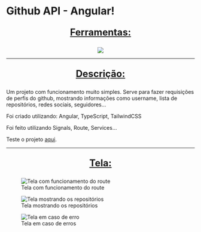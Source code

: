 # Github API - Angular!


<div align=center>
  <p style='font-size: 25px; text-decoration: underline; font-weight: bold'>Ferramentas:</p>
  <a href="https://github.com/Joao-Vtr-Oliveira/todo-list-login">
    <img src="https://skillicons.dev/icons?i=ts,angular,tailwind" />
  </a>
</div>

---

<p align="center" style='font-size: 25px; text-decoration: underline; font-weight: bold'>Descrição:</p>

Um projeto com funcionamento muito simples. Serve para fazer requisições de perfis do github, mostrando informações como username, lista de repositórios, redes sociais, seguidores...

Foi criado utilizando: Angular, TypeScript, TailwindCSS

Foi feito utilizando Signals, Route, Services...

Teste o projeto [aqui](https://github-api-angular-drab.vercel.app/).


---

<p align="center" style='font-size: 25px; text-decoration: underline; font-weight: bold'>Tela:</p>

<figure>
  <img src='https://github.com/user-attachments/assets/ada8c395-4fb2-46d9-943a-23866891b9e1' alt='Tela com funcionamento do route' />
  <figcaption>Tela com funcionamento do route</figcaption>
</figure>

<figure>
  <img src='https://github.com/user-attachments/assets/ec87c2e7-6418-489e-80f7-436c4ed94a67' alt='Tela mostrando os repositórios' />
  <figcaption>Tela mostrando os repositórios</figcaption>
</figure>

<figure>
  <img src='https://github.com/user-attachments/assets/41a1bf9b-353f-4e4a-aad0-146c3fb77a27' alt='Tela em caso de erro' />
  <figcaption>Tela em caso de erros</figcaption>
</figure>